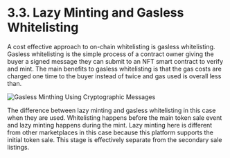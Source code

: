 # 3.3. Lazy Minting and Gasless Whitelisting

A cost effective approach to on-chain whitelisting is gasless whitelisting. Gasless whitelisting is the simple process of a contract owner giving the buyer a signed message they can submit to an NFT smart contract to verify and mint. The main benefits to gasless whitelisting is that the gas costs are charged one time to the buyer instead of twice and gas used is overall less than.

![Gasless Minthing Using Cryptographic Messages](https://user-images.githubusercontent.com/120378/154844159-f12ab4a2-2fea-4e6c-8b17-7dd62796a172.png)

The difference between lazy minting and gasless whitelisting in this case when they are used. Whitelisting happens before the main token sale event and lazy minting happens during the mint. Lazy minting here is different from other marketplaces in this case because this platform supports the initial token sale. This stage is effectively separate from the secondary sale listings.
